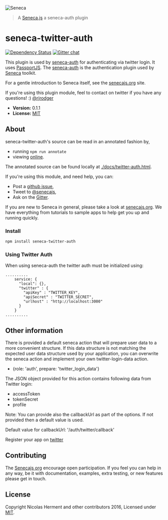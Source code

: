 ![Seneca](http://senecajs.org/files/assets/seneca-logo.png)
> A [Seneca.js](https://github.com/senecajs/) a seneca-auth plugin

# seneca-twitter-auth

[![Dependency Status][david-badge]][david-url]
[![Gitter chat][gitter-badge]][gitter-url]

This plugin is used by [seneca-auth](https://www.npmjs.com/package/seneca-auth) for authenticating via twitter login.
It uses [PassportJS](http://passportjs.org). The [seneca-auth](https://www.npmjs.com/package/seneca-auth) is the
authentication plugin used by [Seneca](http://senecajs.org) toolkit.

For a gentle introduction to Seneca itself, see the [senecajs.org](http://senecajs.org) site.

If you're using this plugin module, feel to contact on twitter if you have any questions! :) [@rjrodger](http://twitter.com/rjrodger)

- __Version:__ 0.1.1
- __License:__ [MIT](./LICENSE)

## About

seneca-twitter-auth's source can be read in an annotated fashion by,

- running `npm run annotate`
- viewing [online](http://htmlpreview.github.com/?https://github.com/senecajs/seneca-twitter-auth/blob/master/docs/twitter-auth.html).

The annotated source can be found locally at [./docs/twitter-auth.html](./docs/twitter-auth.html).

If you're using this module, and need help, you can:

- Post a [github issue](https://github.com/senecajs/seneca-twitter-auth/issues),
- Tweet to [@senecajs](https://twitter.com/senecajs),
- Ask on the [Gitter][gitter-url].

If you are new to Seneca in general, please take a look at [senecajs.org](http://senecajs.org/). We have everything from
tutorials to sample apps to help get you up and running quickly.

### Install

```sh
npm install seneca-twitter-auth
```

### Using Twitter Auth

When using seneca-auth the twitter auth must be initialized using:

```
..........
    service: {
      "local": {},
      "twitter" : {
        "apiKey" : "TWITTER_KEY",
        "apiSecret" : "TWITTER_SECRET",
        "urlhost" : "http://localhost:3000"
      }
    }
..........

```

## Other information

There is provided a default seneca action that will prepare user data to a more convenient structure.
If this data structure is not matching the expected user data structure used by your application, you can overwrite the
seneca action and implement your own twitter-login-data action.

 - {role: 'auth', prepare: 'twitter_login_data'}

The JSON object provided for this action contains following data from Twitter login:
 - accessToken
 - tokenSecret
 - profile


 Note: You can provide also the callbackUrl as part of the options. If not provided then a default value is used.

 Default value for callbackUrl: '/auth/twitter/callback'


Register your app on [twitter](https://apps.twitter.com/)

## Contributing
The [Senecajs org](https://github.com/senecajs/) encourage open participation. If you feel you can help in any way, be it with
documentation, examples, extra testing, or new features please get in touch.

## License
Copyright Nicolas Herment and other contributors 2016, Licensed under [MIT](./LICENSE).

[david-badge]: https://david-dm.org/senecajs/seneca-twitter-auth.svg
[david-url]: https://david-dm.org/senecajs/seneca-twitter-auth
[gitter-badge]: https://badges.gitter.im/senecajs/seneca.png
[gitter-url]: https://gitter.im/senecajs/seneca

